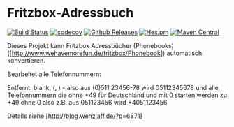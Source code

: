 # Fritzbox-Adressbuch

[![Build Status](https://travis-ci.org/IT-Berater/Fritzbox-Adressbuch.svg?branch=master)](https://travis-ci.org/IT-Berater/Fritzbox-Adressbuch)  [![codecov](https://codecov.io/gh/IT-Berater/Fritzbox-Adressbuch/branch/master/graph/badge.svg)](https://codecov.io/gh/IT-Berater/Fritzbox-Adressbuch) [![Github Releases](https://img.shields.io/github/downloads/atom/atom/latest/total.svg)](https://github.com/IT-Berater/Fritzbox-Adressbuch) [![Hex.pm](https://img.shields.io/hexpm/l/plug.svg)](https://github.com/IT-Berater/Fritzbox-Adressbuch) [![Maven Central](https://maven-badges.herokuapp.com/maven-central/de.wenzlaff.phonebook/de.wenzlaff.phonebook/badge.svg)](https://maven-badges.herokuapp.com/maven-central/de.wenzlaff.phonebook/de.wenzlaff.phonebook)



Dieses Projekt kann Fritzbox Adressbücher (Phonebooks) ([http://www.wehavemorefun.de/fritzbox/Phonebook]) automatisch konvertieren.

Bearbeitet alle Telefonnummern:

Entfernt: blank, (, ) - also aus (0)511 23456-78 wird 05112345678 und alle Telefonnummern die ohne +49 für Deutschland und mit 0 starten werden zu +49 ohne 0 also z.B. aus 051123456 wird +4051123456

Details siehe [http://blog.wenzlaff.de/?p=6871]
